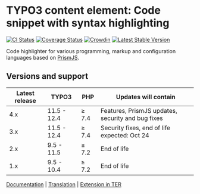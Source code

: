 # TYPO3 content element: Code snippet with syntax highlighting

[![CI Status](https://github.com/brotkrueml/codehighlight/workflows/CI/badge.svg?branch=main)](https://github.com/brotkrueml/codehighlight/actions?query=workflow%3ACI)
[![Coverage Status](https://coveralls.io/repos/github/brotkrueml/codehighlight/badge.svg?branch=main)](https://coveralls.io/github/brotkrueml/codehighlight?branch=main)
[![Crowdin](https://badges.crowdin.net/typo3-extension-codehighlight/localized.svg)](https://crowdin.com/project/typo3-extension-codehighlight)
[![Latest Stable Version](https://poser.pugx.org/brotkrueml/codehighlight/v/stable)](https://packagist.org/packages/brotkrueml/codehighlight)

Code highlighter for various programming, markup and configuration languages based on [PrismJS](https://prismjs.com/).

## Versions and support

| Latest release | TYPO3       | PHP   | Updates will contain                              |
|----------------|-------------|-------|---------------------------------------------------|
| 4.x            | 11.5 - 12.4 | ≥ 7.4 | Features, PrismJS updates, security and bug fixes |
| 3.x            | 11.5 - 12.4 | ≥ 7.4 | Security fixes, end of life expected: Oct 24      |
| 2.x            | 9.5 - 11.5  | ≥ 7.2 | End of life                                       |
| 1.x            | 9.5 - 10.4  | ≥ 7.2 | End of life                                       |

[Documentation](https://docs.typo3.org/p/brotkrueml/codehighlight/main/en-us/) |
[Translation](https://crowdin.com/project/typo3-extension-codehighlight) |
[Extension in TER](https://extensions.typo3.org/extension/codehighlight)
